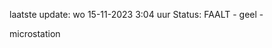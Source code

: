 laatste update: 
wo 15-11-2023  3:04   uur 
Status: FAALT - geel - 
<div class="service Y">microstation</div>